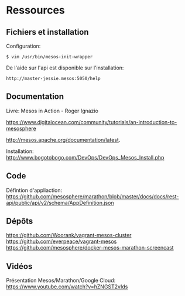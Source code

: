 # Ressources

## Fichiers et installation

Configuration:

    $ vim /usr/bin/mesos-init-wrapper
    
De l'aide sur l'api est disponible sur l'installation:

    http://master-jessie.mesos:5050/help 

## Documentation

Livre: Mesos in Action - Roger Ignazio

https://www.digitalocean.com/community/tutorials/an-introduction-to-mesosphere

http://mesos.apache.org/documentation/latest. 

Installation: http://www.bogotobogo.com/DevOps/DevOps_Mesos_Install.php

## Code

Défintion d'appliaction: https://github.com/mesosphere/marathon/blob/master/docs/docs/rest-api/public/api/v2/schema/AppDefinition.json

## Dépôts

https://github.com/Woorank/vagrant-mesos-cluster
https://github.com/everpeace/vagrant-mesos
https://github.com/mesosphere/docker-mesos-marathon-screencast

## Vidéos

Présentation Mesos/Marathon/Google Cloud: https://www.youtube.com/watch?v=hZNGST2vIds